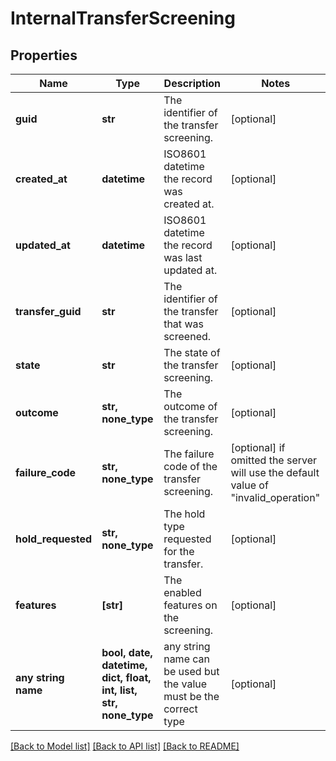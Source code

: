 # InternalTransferScreening


## Properties
Name | Type | Description | Notes
------------ | ------------- | ------------- | -------------
**guid** | **str** | The identifier of the transfer screening. | [optional] 
**created_at** | **datetime** | ISO8601 datetime the record was created at. | [optional] 
**updated_at** | **datetime** | ISO8601 datetime the record was last updated at. | [optional] 
**transfer_guid** | **str** | The identifier of the transfer that was screened. | [optional] 
**state** | **str** | The state of the transfer screening. | [optional] 
**outcome** | **str, none_type** | The outcome of the transfer screening. | [optional] 
**failure_code** | **str, none_type** | The failure code of the transfer screening. | [optional]  if omitted the server will use the default value of "invalid_operation"
**hold_requested** | **str, none_type** | The hold type requested for the transfer. | [optional] 
**features** | **[str]** | The enabled features on the screening. | [optional] 
**any string name** | **bool, date, datetime, dict, float, int, list, str, none_type** | any string name can be used but the value must be the correct type | [optional]

[[Back to Model list]](../README.md#documentation-for-models) [[Back to API list]](../README.md#documentation-for-api-endpoints) [[Back to README]](../README.md)


